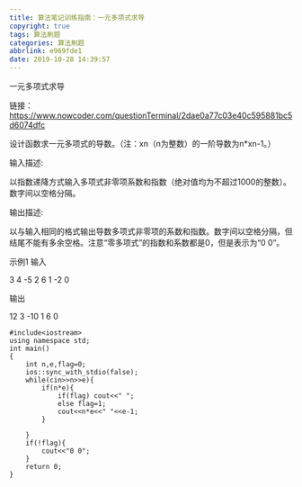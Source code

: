```yaml
---
title: 算法笔记训练指南：一元多项式求导
copyright: true
tags: 算法刷题
categories: 算法刷题
abbrlink: e969fde1
date: 2019-10-28 14:39:57
---
```

一元多项式求导
<!--more-->
链接：https://www.nowcoder.com/questionTerminal/2dae0a77c03e40c595881bc5d6074dfc


设计函数求一元多项式的导数。（注：xn（n为整数）的一阶导数为n*xn-1。）

输入描述:

以指数递降方式输入多项式非零项系数和指数（绝对值均为不超过1000的整数）。数字间以空格分隔。



输出描述:

以与输入相同的格式输出导数多项式非零项的系数和指数。数字间以空格分隔，但结尾不能有多余空格。注意“零多项式”的指数和系数都是0，但是表示为“0 0”。

示例1
输入

3 4 -5 2 6 1 -2 0

输出

12 3 -10 1 6 0

```
#include<iostream>
using namespace std; 
int main()
{
	int n,e,flag=0;
	ios::sync_with_stdio(false);
	while(cin>>n>>e){
		if(n*e){
			if(flag) cout<<" ";
			else flag=1;
            cout<<n*e<<" "<<e-1;
		}
		
	}
	if(!flag){
		cout<<"0 0";
	}
	return 0;
} 
```